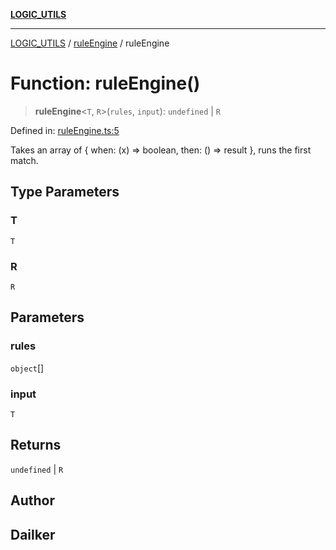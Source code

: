 [**LOGIC_UTILS**](../../README.md)

***

[LOGIC_UTILS](../../README.md) / [ruleEngine](../README.md) / ruleEngine

# Function: ruleEngine()

> **ruleEngine**\<`T`, `R`\>(`rules`, `input`): `undefined` \| `R`

Defined in: [ruleEngine.ts:5](https://github.com/dailker/everyutil-js/blob/7799f3f003cb23f425be3f1c83c38483e2648188/src/logic/ruleEngine.ts#L5)

Takes an array of { when: (x) => boolean, then: () => result }, runs the first match.

## Type Parameters

### T

`T`

### R

`R`

## Parameters

### rules

`object`[]

### input

`T`

## Returns

`undefined` \| `R`

## Author

## Dailker

